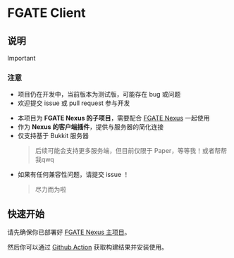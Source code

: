# FGATE Client

## 说明

> [!IMPORTANT]
>
> ### 注意
>
> * 项目仍在开发中，当前版本为测试版，可能存在 bug 或问题
> * 欢迎提交 issue 或 pull request 参与开发

* 本项目为 **FGATE Nexus 的子项目**，需要配合 [FGATE Nexus](https://github.com/CrashVibe/FGateNexus) 一起使用
* 作为 **Nexus 的客户端插件**，提供与服务器的简化连接
* 仅支持基于 Bukkit 服务器
  > 后续可能会支持更多服务端，但目前仅限于 Paper，等等我！或者帮帮我qwq
* 如果有任何兼容性问题，请提交 issue ！
  > 尽力而为啦

## 快速开始

请先确保你已部署好 [FGATE Nexus 主项目](https://github.com/CrashVibe/FGateNexus)。

然后你可以通过 [Github Action](https://github.com/CrashVibe/FGateClient/actions/workflows/gradle.yml) 获取构建结果并安装使用。
